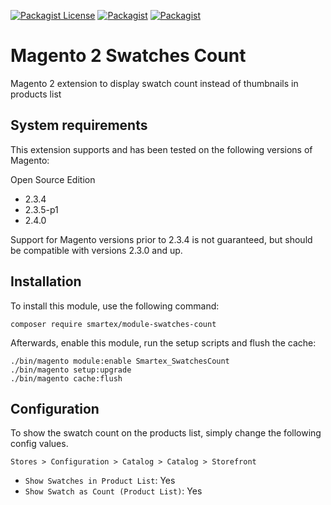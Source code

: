[![Packagist License](https://img.shields.io/packagist/l/smartex/module-swatches-count?color=blue)](https://packagist.org/packages/smartex/module-swatches-count)
[![Packagist](https://img.shields.io/packagist/v/smartex/module-swatches-count)](https://packagist.org/packages/smartex/module-swatches-count)
[![Packagist](https://img.shields.io/packagist/dt/smartex/module-swatches-count)](https://packagist.org/packages/smartex/module-swatches-count)

# Magento 2 Swatches Count
Magento 2 extension to display swatch count instead of thumbnails in products list

## System requirements
This extension supports and has been tested on the following versions of Magento:

Open Source Edition
- 2.3.4
- 2.3.5-p1
- 2.4.0

Support for Magento versions prior to 2.3.4 is not guaranteed, but should be compatible with versions 2.3.0 and up.

## Installation
To install this module, use the following command:

    composer require smartex/module-swatches-count

Afterwards, enable this module, run the setup scripts and flush the cache:

    ./bin/magento module:enable Smartex_SwatchesCount
    ./bin/magento setup:upgrade
    ./bin/magento cache:flush

## Configuration
To show the swatch count on the products list, simply change the following config values.

 `Stores > Configuration > Catalog > Catalog > Storefront`
 
 * `Show Swatches in Product List`: Yes
 * `Show Swatch as Count (Product List)`: Yes
